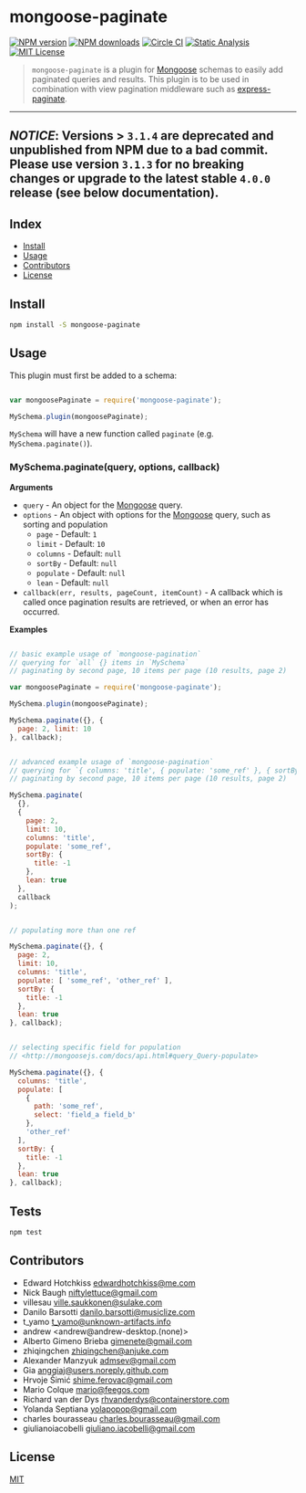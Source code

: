 
# mongoose-paginate

[![NPM version][npm-image]][npm-url]
[![NPM downloads][npm-downloads]][npm-url]
[![Circle CI][circleci-image]][circleci-url]
[![Static Analysis][codeclimate-image]][codeclimate-url]
[![MIT License][license-image]][license-url]

> `mongoose-paginate` is a plugin for [Mongoose][mongoose] schemas to easily add paginated queries and results.  This plugin is to be used in combination with view pagination middleware such as [express-paginate](https://github.com/niftylettuce/express-paginate).

---
*NOTICE*: Versions > `3.1.4` are deprecated and unpublished from NPM due to a bad commit.  Please use version `3.1.3` for no breaking changes or upgrade to the latest stable `4.0.0` release (see below documentation).
---

## Index

* [Install](#install)
* [Usage](#usage)
* [Contributors](#contributors)
* [License](#license)


## Install

```bash
npm install -S mongoose-paginate
```


## Usage

This plugin must first be added to a schema:

```js

var mongoosePaginate = require('mongoose-paginate');

MySchema.plugin(mongoosePaginate);

```

`MySchema` will have a new function called `paginate` (e.g. `MySchema.paginate()`).

### MySchema.paginate(query, options, callback)

**Arguments**

* `query` - An object for the [Mongoose][mongoose] query.
* `options` - An object with options for the [Mongoose][mongoose] query, such as sorting and population
  - `page` - Default: `1`
  - `limit` - Default: `10`
  - `columns` - Default: `null`
  - `sortBy` - Default: `null`
  - `populate` - Default: `null`
  - `lean` - Default: `null`
* `callback(err, results, pageCount, itemCount)` - A callback which is called once pagination results are retrieved, or when an error has occurred.

**Examples**

```js

// basic example usage of `mongoose-pagination`
// querying for `all` {} items in `MySchema`
// paginating by second page, 10 items per page (10 results, page 2)

var mongoosePaginate = require('mongoose-paginate');

MySchema.plugin(mongoosePaginate);

MySchema.paginate({}, {
  page: 2, limit: 10
}, callback);

```

```js

// advanced example usage of `mongoose-pagination`
// querying for `{ columns: 'title', { populate: 'some_ref' }, { sortBy : { title : -1 } }` items in `MySchema`
// paginating by second page, 10 items per page (10 results, page 2)

MySchema.paginate(
  {},
  {
    page: 2,
    limit: 10,
    columns: 'title',
    populate: 'some_ref',
    sortBy: {
      title: -1
    },
    lean: true
  },
  callback
);

```

```js

// populating more than one ref

MySchema.paginate({}, {
  page: 2,
  limit: 10,
  columns: 'title',
  populate: [ 'some_ref', 'other_ref' ],
  sortBy: {
    title: -1
  },
  lean: true
}, callback);

```

```js

// selecting specific field for population
// <http://mongoosejs.com/docs/api.html#query_Query-populate>

MySchema.paginate({}, {
  columns: 'title',
  populate: [
    {
      path: 'some_ref',
      select: 'field_a field_b'
    },
    'other_ref'
  ],
  sortBy: {
    title: -1
  },
  lean: true
}, callback);

```


## Tests

```bash
npm test
```


## Contributors

* Edward Hotchkiss <edwardhotchkiss@me.com>
* Nick Baugh <niftylettuce@gmail.com>
* villesau <ville.saukkonen@sulake.com>
* Danilo Barsotti <danilo.barsotti@musiclize.com>
* t_yamo <t_yamo@unknown-artifacts.info>
* andrew <andrew@andrew-desktop.(none)>
* Alberto Gimeno Brieba <gimenete@gmail.com>
* zhiqingchen <zhiqingchen@anjuke.com>
* Alexander Manzyuk <admsev@gmail.com>
* Gia <anggiaj@users.noreply.github.com>
* Hrvoje Šimić <shime.ferovac@gmail.com>
* Mario Colque <mario@feegos.com>
* Richard van der Dys <rhvanderdys@containerstore.com>
* Yolanda Septiana <yolapopop@gmail.com>
* charles bourasseau <charles.bourasseau@gmail.com>
* giulianoiacobelli <giuliano.iacobelli@gmail.com>


## License

[MIT][license-url]


[mongoose]: http://mongoosejs.com
[license-image]: http://img.shields.io/badge/license-MIT-blue.svg?style=flat
[license-url]: LICENSE
[codeclimate-image]: http://img.shields.io/codeclimate/github/edwardhotchkiss/mongoose-paginate.svg?style=flat
[codeclimate-url]: https://codeclimate.com/github/edwardhotchkiss/mongoose-paginate
[npm-image]: http://img.shields.io/npm/v/mongoose-paginate.svg?style=flat
[npm-url]: https://npmjs.org/package/mongoose-paginate
[npm-downloads]: http://img.shields.io/npm/dm/mongoose-paginate.svg?style=flat
[circleci-image]: https://circleci.com/gh/edwardhotchkiss/mongoose-paginate/tree/master.svg?style=shield
[circleci-url]: https://circleci.com/gh/edwardhotchkiss/mongoose-paginate/tree/master
